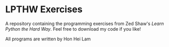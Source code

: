 # LPTHW Exercises

A repository containing the programming exercises from Zed Shaw's *Learn Python the
Hard Way*.
Feel free to download my code if you like!

All programs are written by Hon Hei Lam
